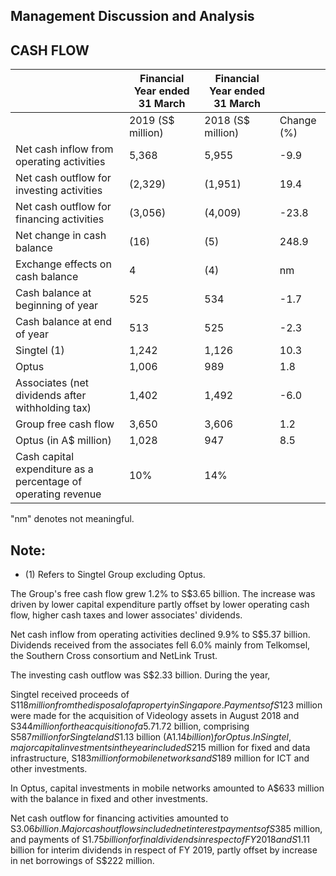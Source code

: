 ## Management Discussion and Analysis

## CASH FLOW

|                                                               | Financial Year ended 31 March   | Financial Year ended 31 March   |             |
|---------------------------------------------------------------|---------------------------------|---------------------------------|-------------|
|                                                               | 2019 (S$ million)               | 2018 (S$ million)               | Change  (%) |
| Net cash inflow from operating activities                     | 5,368                           | 5,955                           | -9.9        |
| Net cash outflow for investing activities                     | (2,329)                         | (1,951)                         | 19.4        |
| Net cash outflow for financing activities                     | (3,056)                         | (4,009)                         | -23.8       |
| Net change in cash balance                                    | (16)                            | (5)                             | 248.9       |
| Exchange effects on cash balance                              | 4                               | (4)                             | nm          |
| Cash balance at beginning of year                             | 525                             | 534                             | -1.7        |
| Cash balance at end of year                                   | 513                             | 525                             | -2.3        |
| Singtel  (1)                                                  | 1,242                           | 1,126                           | 10.3        |
| Optus                                                         | 1,006                           | 989                             | 1.8         |
| Associates (net dividends after withholding tax)              | 1,402                           | 1,492                           | -6.0        |
| Group free cash flow                                          | 3,650                           | 3,606                           | 1.2         |
| Optus (in A$ million)                                         | 1,028                           | 947                             | 8.5         |
| Cash capital expenditure as a percentage of operating revenue | 10%                             | 14%                             |             |

"nm" denotes not meaningful.

## Note:

- (1) Refers to Singtel Group excluding Optus.

The Group's free cash flow grew 1.2% to S$3.65 billion. The increase was driven by lower capital expenditure partly offset by lower operating cash flow, higher cash taxes and lower associates' dividends.

Net cash inflow from operating activities declined 9.9% to S$5.37 billion. Dividends received from the associates fell 6.0% mainly from Telkomsel, the Southern Cross consortium and NetLink Trust.

The investing cash outflow was S$2.33 billion. During the year,

Singtel received proceeds of S$118 million from the disposal of a property in Singapore. Payments of S$123 million were made for the acquisition of Videology assets in August 2018 and S$344 million for the acquisition of a 5.7% equity interest in Airtel Africa in October 2018. Capital expenditure totalled S$1.72 billion, comprising S$587 million for Singtel and S$1.13 billion (A$1.14 billion) for Optus. In Singtel, major capital investments in the year included S$215 million for fixed and data infrastructure, S$183 million for mobile networks and S$189 million for ICT and other investments.

In Optus, capital investments in mobile networks amounted to A$633 million with the balance in fixed and other investments.

Net cash outflow for financing activities amounted to S$3.06 billion. Major cash outflows included net interest payments of S$385 million, and payments of S$1.75 billion for final dividends in respect of FY 2018 and S$1.11 billion for interim dividends in respect of FY 2019, partly offset by increase in net borrowings of S$222 million.
